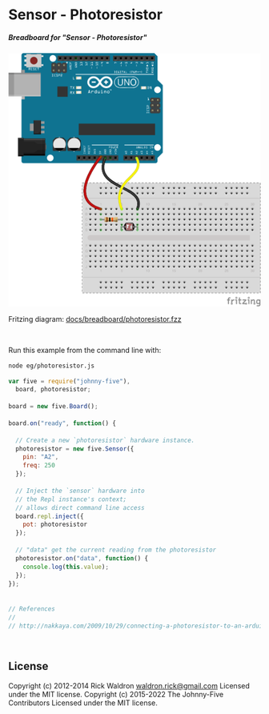 <!--remove-start-->

# Sensor - Photoresistor

<!--remove-end-->






##### Breadboard for "Sensor - Photoresistor"



![docs/breadboard/photoresistor.png](breadboard/photoresistor.png)<br>

Fritzing diagram: [docs/breadboard/photoresistor.fzz](breadboard/photoresistor.fzz)

&nbsp;




Run this example from the command line with:
```bash
node eg/photoresistor.js
```


```javascript
var five = require("johnny-five"),
  board, photoresistor;

board = new five.Board();

board.on("ready", function() {

  // Create a new `photoresistor` hardware instance.
  photoresistor = new five.Sensor({
    pin: "A2",
    freq: 250
  });

  // Inject the `sensor` hardware into
  // the Repl instance's context;
  // allows direct command line access
  board.repl.inject({
    pot: photoresistor
  });

  // "data" get the current reading from the photoresistor
  photoresistor.on("data", function() {
    console.log(this.value);
  });
});


// References
//
// http://nakkaya.com/2009/10/29/connecting-a-photoresistor-to-an-arduino/

```








&nbsp;

<!--remove-start-->

## License
Copyright (c) 2012-2014 Rick Waldron <waldron.rick@gmail.com>
Licensed under the MIT license.
Copyright (c) 2015-2022 The Johnny-Five Contributors
Licensed under the MIT license.

<!--remove-end-->
